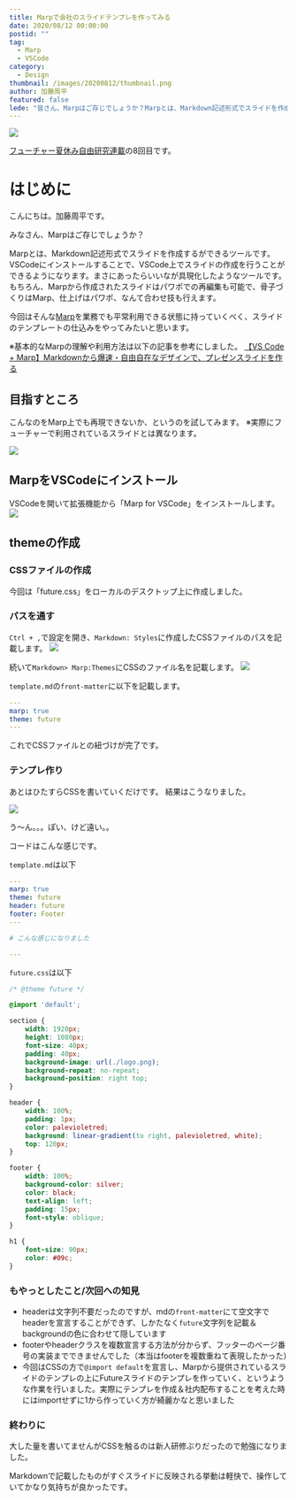 ```yaml
---
title: Marpで会社のスライドテンプレを作ってみる
date: 2020/08/12 00:00:00
postid: ""
tag:
  - Marp
  - VSCode
category:
  - Design
thumbnail: /images/20200812/thumbnail.png
author: 加藤周平
featured: false
lede: "皆さん、Marpはご存じでしょうか？Marpとは、Markdown記述形式でスライドを作成するができるツールです。VSCodeにインストールことで、VSCode上でスライドの作成を行うことができるようになります。まさにあったらいいなが具現化したようなツールです。もちろん、Marpから作成されたスライドはパワポでの再編集も可能で、骨子づくりはMarp、仕上げはパワポ、なんて合わせ技も行えます。今回はそんな[Marp]を業務でも平常利用できる状態に持っていくべく、スライドのテンプレートの仕込みをやってみたいと思います。"
---
```


<img src="/images/20200812/marp.png" loading="lazy">


[フューチャー夏休み自由研究連載](/articles/20200726/)の8回目です。


# はじめに

こんにちは。加藤周平です。

みなさん、Marpはご存じでしょうか？

Marpとは、Markdown記述形式でスライドを作成するができるツールです。VSCodeにインストールすることで、VSCode上でスライドの作成を行うことができるようになります。まさにあったらいいなが具現化したようなツールです。もちろん、Marpから作成されたスライドはパワポでの再編集も可能で、骨子づくりはMarp、仕上げはパワポ、なんて合わせ技も行えます。

今回はそんな[Marp](https://marp.app/)を業務でも平常利用できる状態に持っていくべく、スライドのテンプレートの仕込みをやってみたいと思います。

※基本的なMarpの理解や利用方法は以下の記事を参考にしました。
[【VS Code + Marp】Markdownから爆速・自由自在なデザインで、プレゼンスライドを作る](https://qiita.com/tomo_makes/items/aafae4021986553ae1d8)

## 目指すところ

こんなのをMarp上でも再現できないか、というのを試してみます。
※実際にフューチャーで利用されているスライドとは異なります。

<img src="/images/20200812/template.png" loading="lazy">

## MarpをVSCodeにインストール

VSCodeを開いて拡張機能から「Marp for VSCode」をインストールします。
<img src="/images/20200812/vscode.png" loading="lazy">

## themeの作成
### CSSファイルの作成

今回は「future.css」をローカルのデスクトップ上に作成しました。

### パスを通す
`Ctrl + ,`で設定を開き、`Markdown: Styles`に作成したCSSファイルのパスを記載します。
<img src="/images/20200812/path.png" loading="lazy">

続いて`Markdown> Marp:Themes`にCSSのファイル名を記載します。
<img src="/images/20200812/add_css_file.png" loading="lazy">

`template.md`の`front-matter`に以下を記載します。

```yaml
---
marp: true
theme: future
---
```

これでCSSファイルとの紐づけが完了です。

### テンプレ作り

あとはひたすらCSSを書いていくだけです。
結果はこうなりました。

<img src="/images/20200812/image.png" loading="lazy">

う～ん。。。ぽい、けど遠い。。

コードはこんな感じです。

`template.md`は以下

```yaml
---
marp: true
theme: future
header: future
footer: Footer
---

# こんな感じになりました

---
```

`future.css`は以下

```css
/* @theme future */

@import 'default';

section {
	width: 1920px;
	height: 1080px;
	font-size: 40px;
	padding: 40px;
	background-image: url(./logo.png);
	background-repeat: no-repeat;
	background-position: right top;
}

header {
	width: 100%;
	padding: 1px;
	color: palevioletred;
	background: linear-gradient(to right, palevioletred, white);
	top: 120px;
}

footer {
	width: 100%;
	background-color: silver;
	color: black;
	text-align: left;
	padding: 15px;
	font-style: oblique;
}

h1 {
	font-size: 90px;
	color: #09c;
}
```

### もやっとしたこと/次回への知見

- headerは文字列不要だったのですが、mdの`front-matter`にて空文字でheaderを宣言することができず、しかたなく`future`文字列を記載＆backgroundの色に合わせて隠しています
- footerやheaderクラスを複数宣言する方法が分からず、フッターのページ番号の実装までできませんでした（本当はfooterを複数重ねて表現したかった）
- 今回はCSSの方で`@import default`を宣言し、Marpから提供されているスライドのテンプレの上にFutureスライドのテンプレを作っていく、というような作業を行いました。実際にテンプレを作成＆社内配布することを考えた時にはimportせずに1から作っていく方が綺麗かなと思いました

### 終わりに

大した量を書いてませんがCSSを触るのは新人研修ぶりだったので勉強になりました。

Markdownで記載したものがすぐスライドに反映される挙動は軽快で、操作していてかなり気持ちが良かったです。

